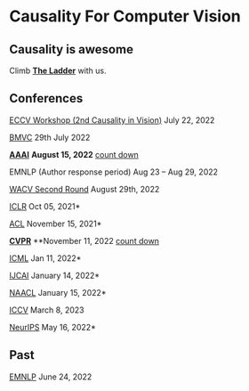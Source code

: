 # Causality For Computer Vision 

## Causality is awesome

Climb [**The Ladder**](https://causalityforcomputervision.github.io/) with us.

## Conferences

[ECCV Workshop (2nd Causality in Vision)](https://www.causalityinvision.com/submission.html) July 22, 2022

[BMVC](https://bmvc2022.org/) 29th July 2022

[**AAAI**](https://aaai.org/Conferences/AAAI-23/aaai23call/) **August 15, 2022** [count down](https://causalityforcomputervision.github.io/countdown)

EMNLP (Author response period) Aug 23 – Aug 29, 2022

[WACV Second Round](https://wacv2023.thecvf.com/node/129) August 29th, 2022

[ICLR](https://www.iclr.cc/Conferences/2023/CallForPapers) Oct 05, 2021*

[ACL](https://www.2022.aclweb.org/callpapers) November 15, 2021*

[**CVPR**](https://cvpr.info/Conferences/2023/Timeline) **November 11, 2022 [count down](https://causalityforcomputervision.github.io/cvpr)

[ICML](https://icml.cc/Conferences/2022/CallForPapers) Jan 11, 2022*

[IJCAI](https://ijcai-22.org/calls-papers/) January 14, 2022*

[NAACL](https://2022.naacl.org/calls/papers/) January 15, 2022*

[ICCV](https://iccv2023.thecvf.com/submission.timeline-36800-2-12-8.php) March 8, 2023

[NeurIPS](https://neurips.cc/Conferences/2022/CallForPapers) May 16, 2022*

## Past

[EMNLP](https://2022.emnlp.org/calls/main_conference_papers/) June 24, 2022
